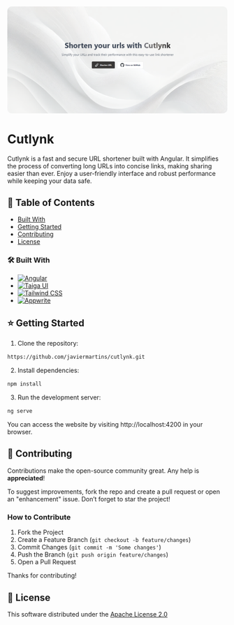 <!-- PROJECT LOGO -->

<a href="">
  <img src="src/assets/img/readme.png" alt="Logo" style="border-radius: 10px;" />
</a>

<!-- ABOUT THE PROJECT -->

# Cutlynk

Cutlynk is a fast and secure URL shortener built with Angular. It simplifies the process of converting long URLs into concise links, making sharing easier than ever. Enjoy a user-friendly interface and robust performance while keeping your data safe.

<!-- TABLE OF CONTENTS -->

## 🚩 Table of Contents

- [Built With](#built-with)
- [Getting Started](#getting-started)
- [Contributing](#contributing)
- [License](#license)

### 🛠️ Built With <a id='built-with'></a>

- [![Angular][Angular.io]][Angular-url]
- [![Taiga UI][Taiga-ui]][Taiga-url]
- [![Tailwind CSS][Tailwind]][Tailwind-url]
- [![Appwrite][Appwrite]][Appwrite-url]

[Angular.io]: https://img.shields.io/badge/Angular-DD0031?style=for-the-badge&logo=angular&logoColor=white
[Angular-url]: https://angular.io/
[Taiga-ui]: https://img.shields.io/badge/Taiga%20UI-ff7043?style=for-the-badge&link=https://taiga-ui.dev/
[Taiga-url]: https://taiga-ui.dev/
[Tailwind]: https://img.shields.io/badge/Tailwind_CSS-38B2AC?style=for-the-badge&logo=tailwind-css&logoColor=white
[Tailwind-url]: https://tailwindcss.com/
[Appwrite]: https://img.shields.io/badge/Appwrite-%23FD366E.svg?style=for-the-badge&logo=appwrite&logoColor=white
[Appwrite-url]: https://appwrite.io/

<!-- GETTING STARTED -->

## ⭐ Getting Started <a id='getting-started'></a>

1. Clone the repository:

```bash
https://github.com/javiermartins/cutlynk.git
```

2. Install dependencies:

```bash
npm install
```

3. Run the development server:

```bash
ng serve
```

You can access the website by visiting http://localhost:4200 in your browser.

<!-- CONTRIBUTING -->

## 💬 Contributing <a id='contributing'></a>

Contributions make the open-source community great. Any help is **appreciated**!

To suggest improvements, fork the repo and create a pull request or open an "enhancement" issue. Don’t forget to star the project!

### How to Contribute

1. Fork the Project
2. Create a Feature Branch (`git checkout -b feature/changes`)
3. Commit Changes (`git commit -m 'Some changes'`)
4. Push the Branch (`git push origin feature/changes`)
5. Open a Pull Request

Thanks for contributing!

<!-- LICENSE -->

## 📜 License <a id='license'></a>

This software distributed under the [Apache License 2.0](https://github.com/javiermartins/cutlynk/blob/master/LICENSE)
